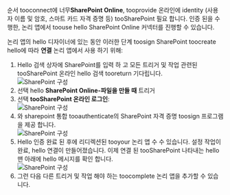 

순서 tooconnect에 너무**SharePoint Online**, tooprovide 온라인에 identity (사용자 이름 및 암호, 스마트 카드 자격 증명 등) tooSharePoint 필요 합니다. 인증 된을 수행한, 논리 앱에서 toouse hello SharePoint Online 커넥터를 진행할 수 있습니다. 

논리 앱의 hello 디자이너에 있는 동안 이러한 단계 toosign SharePoint toocreate hello에 따라 **연결** 논리 앱에서 사용 하기 위해:

1. Hello 검색 상자에 SharePoint를 입력 하 고 모든 트리거 및 작업 관련된 tooSharePoint 온라인 hello 검색 tooreturn 기다립니다.   
   ![SharePoint 구성][1]  
2. 선택 hello **SharePoint Online-파일을 만들 때** 트리거  
3. 선택 **tooSharePoint 온라인 로그인**:   
   ![SharePoint 구성][2]    
4. 와 sharepoint 통합 tooauthenticate의 SharePoint 자격 증명 toosign 프로그램을 제공 합니다.   
   ![SharePoint 구성][3]     
5. Hello 인증 완료 된 후에 리디렉션된 tooyour 논리 앱 수 수 있습니다. 설정 작업이 완료, hello 연결이 만들어졌습니다. 이제 연결 된 tooSharePoint 나타내는 hello 맨 아래에 hello 메시지를 확인 합니다.  
   ![SharePoint 구성][4]  
6. 그런 다음 다른 트리거 및 작업 해야 하는 toocomplete 논리 앱을 추가할 수 있습니다.   

[1]: ./media/connectors-create-api-sharepointonline/connectionconfig1.png
[2]: ./media/connectors-create-api-sharepointonline/connectionconfig2.png 
[3]: ./media/connectors-create-api-sharepointonline/connectionconfig3.png
[4]: ./media/connectors-create-api-sharepointonline/connectionconfig4.png
[5]: ./media/connectors-create-api-sharepointonline/connectionconfig5.png
